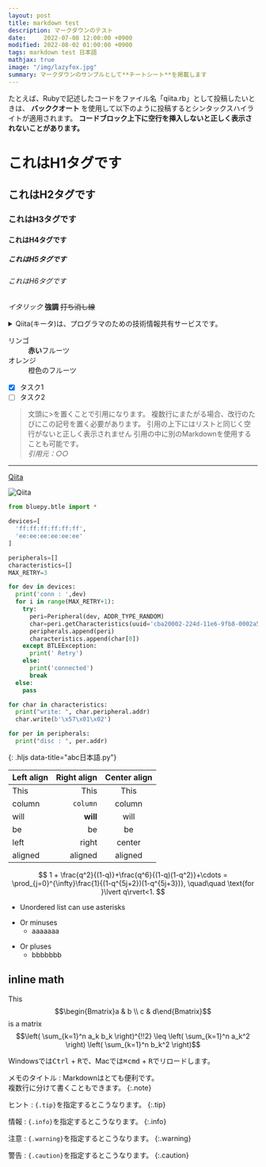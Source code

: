 ```yaml
---
layout: post
title: markdown test
description: マークダウンのテスト
date:     2022-07-08 12:00:00 +0900
modified: 2022-08-02 01:00:00 +0900
tags: markdown test 日本語
mathjax: true
image: "/img/lazyfox.jpg"
summary: マークダウンのサンプルとして**チートシート**を掲載します
---
```

たとえば、Rubyで記述したコードをファイル名「qiita.rb」として投稿したいときは、 **バッククオート** を使用して以下のように投稿するとシンタックスハイライトが適用されます。
**コードブロック上下に空行を挿入しないと正しく表示されないことがあります。**

# これはH1タグです
## これはH2タグです
### これはH3タグです
#### これはH4タグです
##### これはH5タグです
###### これはH6タグです
*イタリック*
**強調**
~~打ち消し線~~
<details><summary>Qiita(キータ)は、プログラマのための技術情報共有サービスです。</summary>プログラミングに関することをどんどん投稿して、知識を記録、共有しましょう。
Qiitaに投稿すると、自分のコードやノウハウを見やすい形で残すことができます。
技術情報はテキストファイルへのメモではなく、タグを付けた文章、シンタックスハイライトされたコードで保存することで初めて再利用可能な知識になる、そうQiitaでは考えています。</details>

<dl>
  <dt>リンゴ</dt>
  <dd><strong>赤い</strong>フルーツ</dd>
  <dt>オレンジ</dt>
  <dd>橙色のフルーツ</dd>
</dl>

- [x] タスク1
- [ ] タスク2

> 文頭に>を置くことで引用になります。
> 複数行にまたがる場合、改行のたびにこの記号を置く必要があります。
> 引用の上下にはリストと同じく空行がないと正しく表示されません
> 引用の中に別のMarkdownを使用することも可能です。  
> <cite>引用元：○○</cite>

----------------------------------

[Qiita](http://qiita.com "Qiita Home")

![Qiita](https://qiita-image-store.s3.amazonaws.com/0/45617/015bd058-7ea0-e6a5-b9cb-36a4fb38e59c.png "Qiita")


```python
from bluepy.btle import *

devices=[
  'ff:ff:ff:ff:ff:ff',
  'ee:ee:ee:ee:ee:ee'
]

peripherals=[]
characteristics=[]
MAX_RETRY=3

for dev in devices:
  print('conn : ',dev)
  for i in range(MAX_RETRY+1):
    try:
      peri=Peripheral(dev, ADDR_TYPE_RANDOM)
      char=peri.getCharacteristics(uuid='cba20002-224d-11e6-9fb8-0002a5d5c51b')
      peripherals.append(peri)
      characteristics.append(char[0])
    except BTLEException:
      print(' Retry')
    else:
      print('connected')
      break
  else:
    pass

for char in characteristics:
  print("write: ", char.peripheral.addr)
  char.write(b'\x57\x01\x02')

for per in peripherals:
  print("disc : ", per.addr)
```
{: .hljs data-title="abc日本語.py"}


| Left align | Right align | Center align |
|:---------- | -----------:|:------------:|
| This       |        This |     This     |
| column     |    `column` |    column    |
| will       |    **will** |     will     |
| be         |          be |      be      |
| left       |       right |    center    |
| aligned    |     aligned |   aligned    |

$$
1 + \frac{q^2}{(1-q)}+\frac{q^6}{(1-q)(1-q^2)}+\cdots = \prod_{j=0}^{\infty}\frac{1}{(1-q^{5j+2})(1-q^{5j+3})}, \quad\quad \text{for }\lvert q\rvert<1.
$$


* Unordered list can use asterisks
- Or minuses
  - aaaaaaa
+ Or pluses
  + bbbbbbb

## inline math
This $$\begin{Bmatrix}a & b \\
 c & d\end{Bmatrix}$$ is a matrix
$$\left( \sum_{k=1}^n a_k b_k \right)^{!!2} \leq \left( \sum_{k=1}^n a_k^2 \right) \left( \sum_{k=1}^n b_k^2 \right)$$

Windowsでは<kbd>Ctrl</kbd> + <kbd>R</kbd>で、Macでは<kbd>&#x2318;cmd</kbd> + <kbd>R</kbd>でリロードします。

メモのタイトル
: Markdownはとても便利です。  
  複数行に分けて書くこともできます。
{:.note}

ヒント
: `{.tip}`を指定するとこうなります。
{:.tip}

情報
: `{.info}`を指定するとこうなります。
{:.info}

注意
: `{.warning}`を指定するとこうなります。
{:.warning}

警告
: `{.caution}`を指定するとこうなります。
{:.caution}
